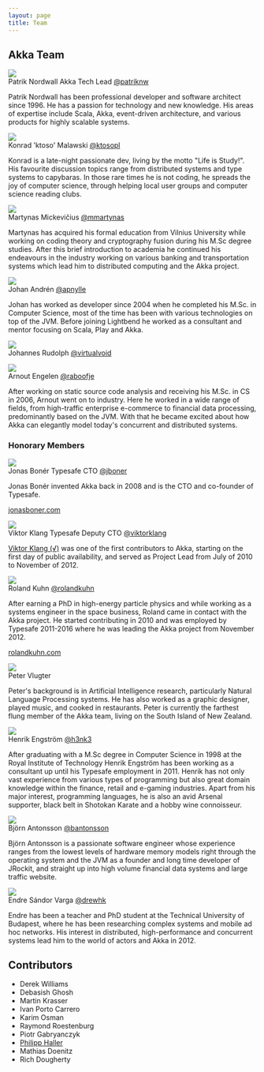 ```yaml
---
layout: page
title: Team
---
```


<h2>Akka Team</h2>
<div class="row">
	<div class="span6">
		<div class="profile-pic-wrap"><img class="profile-pic" src="https://en.gravatar.com/avatar/a036dbdf494ae4c9d46e1d24b53fd5da?s=80" /></div>
		<span class="profile-name">Patrik Nordwall</span>
		<span class="profile-title">Akka Tech Lead</span>
		<span class="profile-twitter-link"><a href="https://twitter.com/patriknw">@patriknw</a></span>		
		<p class="profile-text">Patrik Nordwall has been professional developer and software architect since 1996. He has a passion for technology and new knowledge. His areas of expertise include Scala, Akka, event-driven architecture, and various products for highly scalable systems.</p>
	</div>	
  <div class="span6">
    <div class="profile-pic-wrap"><img class="profile-pic" src="http://www.gravatar.com/avatar/e22c5a2db4101b4c4037d5f6bba2128d.png?s=80" /></div>
    <span class="profile-name">Konrad 'ktoso' Malawski</span>
    <span class="profile-twitter-link"><a href="https://twitter.com/ktosopl">@ktosopl</a></span>
    <p class="profile-text">Konrad is a late-night passionate dev, living by the motto "Life is Study!". His favourite discussion topics range from distributed systems and type systems to capybaras. In those rare times he is not coding, he spreads the joy of computer science, through helping local user groups and computer science reading clubs.</p>
  </div>
</div>
<div class="row">
  <div class="span6">
    <div class="profile-pic-wrap"><img class="profile-pic" src="https://s.gravatar.com/avatar/57ed73ccebd016ee0e4d5e906d674a50?s=80" /></div>
    <span class="profile-name">Martynas Mickevičius</span>
    <span class="profile-twitter-link"><a href="https://twitter.com/mmartynas">@mmartynas</a></span>
    <p class="profile-text">Martynas has acquired his formal education from Vilnius University while working on coding theory and cryptography fusion during his M.Sc degree studies. After this brief introduction to academia he continued his endeavours in the industry working on various banking and transportation systems which lead him to distributed computing and the Akka project.</p>
  </div>
  <div class="span6">
    <div class="profile-pic-wrap"><img class="profile-pic" src="https://s.gravatar.com/avatar/8abe1b0be421fc3c2ccce0a39243a409?s=80" /></div>
    <span class="profile-name">Johan Andrén</span>
    <span class="profile-twitter-link"><a href="https://twitter.com/apnylle">@apnylle</a></span>
    <p class="profile-text">Johan has worked as developer since 2004 when he completed his M.Sc. in Computer Science, most of the time has been with various technologies on top of the JVM. Before joining Lightbend he worked as a consultant and mentor focusing on Scala, Play and Akka.</p>
  </div>
</div>
<div class="row">
  <div class="span6">
    <div class="profile-pic-wrap"><img class="profile-pic" src="https://s.gravatar.com/avatar/64f6e19203e7846687b256f2ae4b6b0d?s=80" /></div>
    <span class="profile-name">Johannes Rudolph</span>
    <span class="profile-twitter-link"><a href="https://twitter.com/virtualvoid">@virtualvoid</a></span>
    <p class="profile-text"></p>
  </div>
  <div class="span6">
    <div class="profile-pic-wrap"><img class="profile-pic" src="https://s.gravatar.com/avatar/77058c1d1c35291341b8c7a6d62e0666?s=80" /></div>
    <span class="profile-name">Arnout Engelen</span>
    <span class="profile-twitter-link"><a href="https://twitter.com/raboofje">@raboofje</a></span>
    <p class="profile-text">After working on static source code analysis and receiving his M.Sc. in CS in 2006, Arnout went on to industry. Here he worked in a wide range of fields, from high-traffic enterprise e-commerce to financial data processing, predominantly based on the JVM. With that he became excited about how Akka can elegantly model today's concurrent and distributed systems.</p>
  </div>
</div>
<h3>Honorary Members</h3>
<div class="row">
	<div class="span6">
		<div class="profile-pic-wrap"><img class="profile-pic" src="http://www.gravatar.com/avatar/e0b5787d1a1935a2800e0bbffc81c196?s=80" /></div>
		<span class="profile-name">Jonas Bonér</span>
		<span class="profile-title">Typesafe CTO</span>
		<span class="profile-twitter-link"><a href="https://twitter.com/jboner">@jboner</a></span>
		<p class="profile-text">Jonas Bonér invented Akka back in 2008 and is the CTO and co-founder of Typesafe.</p>
    <p><a href="http://jonasboner.com">jonasboner.com</a></p>
	</div>
	<div class="span6">
		<div class="profile-pic-wrap"><img class="profile-pic" src="http://viktorklang.github.io/assets/images/IAMKLANG.png" /></div>
		<span class="profile-name">Viktor Klang</span>
		<span class="profile-title">Typesafe Deputy CTO</span>
		<span class="profile-twitter-link"><a href="https://twitter.com/viktorklang">@viktorklang</a></span>
		<p class="profile-text"><a href="http://www.linkedin.com/in/viktorklang">Viktor Klang (√)</a> was one of the first contributors to Akka, starting on the first day of public availability, and served as Project Lead from July of 2010 to November of 2012.</p>
	</div>
</div>
<div class="row">
    <div class="span6">
		<div class="profile-pic-wrap"><img class="profile-pic" src="http://www.gravatar.com/avatar/e1d5b0ce7b5147919a99a9078c32acd1?s=80" /></div>
		<span class="profile-name">Roland Kuhn</span>
		<span class="profile-twitter-link"><a href="https://twitter.com/rolandkuhn">@rolandkuhn</a></span>
		<p class="profile-text">After earning a PhD in high-energy particle physics and while working as a systems engineer in the space business, Roland came in contact with the Akka project. He started contributing in 2010 and was employed by Typesafe 2011-2016 where he was leading the Akka project from November 2012.</p>
    <p><a href="http://rolandkuhn.com/">rolandkuhn.com</a></p>
	</div>
	<div class="span6">
		<div class="profile-pic-wrap"><img class="profile-pic" src="http://www.gravatar.com/avatar/d1d4a046f41854a01e461b1732bb764b?s=80" /></div>
		<span class="profile-name">Peter Vlugter</span>
		<p class="profile-text">Peter&apos;s background is in Artificial Intelligence research, particularly Natural Language Processing systems. He has also worked as a graphic designer, played music, and cooked in restaurants. Peter is currently the farthest flung member of the Akka team, living on the South Island of New Zealand.</p>
	</div>
</div>
<div class="row">
    <div class="span6">
		<div class="profile-pic-wrap"><img class="profile-pic" src="http://www.gravatar.com/avatar/f37dcc04641b226a984e06482a19cb25?s=80" /></div>
		<span class="profile-name">Henrik Engström</span>
		<span class="profile-twitter-link"><a href="https://twitter.com/h3nk3">@h3nk3</a></span>
		<p class="profile-text">After graduating with a M.Sc degree in Computer Science in 1998 at the Royal Institute of Technology Henrik Engström has been working as a consultant up until his Typesafe employment in 2011. Henrik has not only vast experience from various types of programming but also great domain knowledge within the finance, retail and e-gaming industries. Apart from his major interest, programming languages, he is also an avid Arsenal supporter, black belt in Shotokan Karate and a hobby wine connoisseur.</p>
	</div>
	<div class="span6">
		<div class="profile-pic-wrap"><img class="profile-pic" src="https://en.gravatar.com/avatar/96b5aad495e0efd9fc098b9b3d421623?s=80" /></div>
		<span class="profile-name">Björn Antonsson</span>
		<span class="profile-twitter-link"><a href="https://twitter.com/bantonsson">@bantonsson</a></span>			
		<p class="profile-text">Björn Antonsson is a passionate software engineer whose experience ranges from the lowest levels of hardware memory models right through the operating system and the JVM as a founder and long time developer of JRockit, and straight up into high volume financial data systems and large traffic website.</p>
	</div>
</div>
<div class="row">
  <div class="span6">
    <div class="profile-pic-wrap"><img class="profile-pic" src="http://www.gravatar.com/avatar/e00d3476c1ca077dd6ba6897e724655d?s=80" /></div>
    <span class="profile-name">Endre Sándor Varga</span>
    <span class="profile-twitter-link"><a href="https://twitter.com/drewhk">@drewhk</a></span>
    <p class="profile-text">Endre has been a teacher and PhD student at the Technical University of Budapest, where he has been researching complex systems and mobile ad hoc networks. His interest in distributed, high-performance and concurrent systems lead him to the world of actors and Akka in 2012.</p>
  </div>
</div>
<div class="row">
	<div class="span12">
		<h2>Contributors</h2>
		<div class="committers">
			<ul>
				<li>Derek Williams</li>
				<li>Debasish Ghosh</li>
				<li>Martin Krasser</li>
				<li>Ivan Porto Carrero</li>
				<li>Karim Osman</li>
        		<li>Raymond Roestenburg</li>
        		<li>Piotr Gabryanczyk</li>
				<li><a href="http://lamp.epfl.ch/~phaller">Philipp Haller</a></li>
        		<li>Mathias Doenitz</li>
        		<li>Rich Dougherty</li>
			</ul>
		</div>
	</div>
</div>
